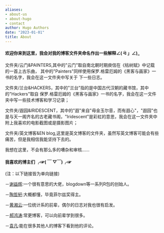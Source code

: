 ```yaml
---
aliases:
- about-us
- about-hugo
- contact
author: Hugo Authors
date: "2023-01-01"
title: About
---
```


#### 欢迎你来到这里，我会对我的博客文件夹命名作出一些解释∠( ᐛ 」∠)_  

文件夹/云门&PAINTERS,其中的"云门"取自南北朝时期庾信在《枯树赋》中记载的一首上古乐曲，
其中的"Painters"同样使用保罗.格雷厄姆的《黑客与画家》一书的名字，我会在这一文件夹中写关于
下一些日志。  
 
文件夹/兰台&HACKERS，其中的"兰台"指的是中国古代汉朝的藏书馆，其中的"Hackers"取自
保罗.格雷厄姆的《黑客与画家》一书的名字，我会在这一文件夹中写一些技术博客和学习记录；  

文件夹/遐园&IRIDESCENT，其中的"遐"来自"毋金玉尔音，而有遐心"，"遐园"也是与天一阁齐名的古老藏书阁，"Iridescent"是彩虹的意思，我会在这一文件夹中附上我喜欢的电影截图或是摄影图片；

文件夹/英文博客&EN blog,这里是英文博客的文件夹，虽然写英文博客可能会有些痛苦，但是我相信我能坚持下去的。



我想在这里，不会有那么多的嘈杂和审核......

   

#### 我喜欢的博主们 ╭☞( ￣ ▽￣)╭☞
(注：以下链接皆为单向链接)

－[谢益辉](https://yihui.org/):一个很有意思的大佬，blogdown等一系列R包的创始人。

－[陶哲轩](https://terrytao.wordpress.com/):大概都懂，毕竟菲尔兹奖得主。

－[黄湘云](https://xiangyun.rbind.io/):一位统计系的前辈，偶尔的日志对我也很有启发。

－[郝鸿涛](https://hongtaoh.com/):常更博客，可以向前辈学到很多。

－[袁凡](https://yuanfan.rbind.io/):能在很多其他人的博客下看到他的评论。